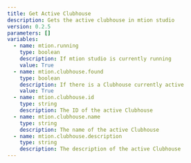 ```yaml
---
title: Get Active Clubhouse
description: Gets the active clubhouse in mtion studio
version: 0.2.5
parameters: []
variables:
  - name: mtion.running
    type: boolean
    description: If mtion studio is currently running
    value: True
  - name: mtion.clubhouse.found
    type: boolean
    description: If there is a Clubhouse currently active
    value: True
  - name: mtion.clubhouse.id
    type: string
    description: The ID of the active Clubhouse
  - name: mtion.clubhouse.name
    type: string
    description: The name of the active Clubhouse
  - name: mtion.clubhouse.description
    type: string
    description: The description of the active Clubhouse
---
```

